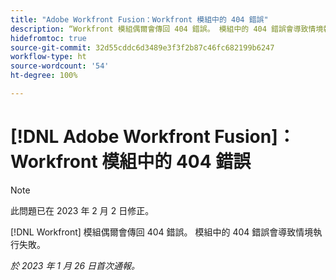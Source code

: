 ```yaml
---
title: "Adobe Workfront Fusion：Workfront 模組中的 404 錯誤"
description: “Workfront 模組偶爾會傳回 404 錯誤。 模組中的 404 錯誤會導致情境執行失敗。”
hidefromtoc: true
source-git-commit: 32d55cddc6d3489e3f3f2b87c46fc682199b6247
workflow-type: ht
source-wordcount: '54'
ht-degree: 100%

---
```



# [!DNL Adobe Workfront Fusion]：Workfront 模組中的 404 錯誤

>[!NOTE]
>
>此問題已在 2023 年 2 月 2 日修正。

[!DNL Workfront] 模組偶爾會傳回 404 錯誤。 模組中的 404 錯誤會導致情境執行失敗。

_於 2023 年 1 月 26 日首次通報。_

